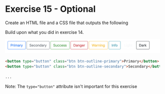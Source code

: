 # Exercise 15 - Optional

Create an HTML file and a CSS file that outputs the following

Build upon what you did in exercise 14.

![exercise-15 goal](../../__lecture/assets/ex-15-goal.png)

```html
<button type="button" class="btn btn-outline-primary">Primary</button>
<button type="button" class="btn btn-outline-secondary">Secondary</button>

...
```

Note: The `type="button"` attribute isn't important for this exercise
